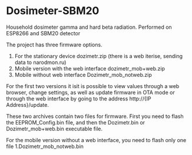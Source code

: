 # Dosimeter-SBM20
Household dosimeter gamma and hard beta radiation. Performed on ESP8266 and SBM20 detector

The project has three firmware options. 
1. For the stationary device dozimetr.zip (there is a web iterise, sending data to narodmon.ru)
2. Mobile version with the web interface dozimetr_mob+web.zip
3. Mobile without web interface Dozimetr_mob_notweb.zip

For the first two versions it isit is possible to view values through a web browser, change settings, as well as update firmware in OTA mode or through the web interface by going to the address http://{IP Address}/update.

These two archives contain two files for firmware. First you need to flash the EEPROM_Config.bin file, and then the Dozimetr.bin or Dozimetr_mob+web.bin executable file.

For the mobile version without a web interface, you need to flash only one file 1.Dozimetr_mob_notweb.bin

